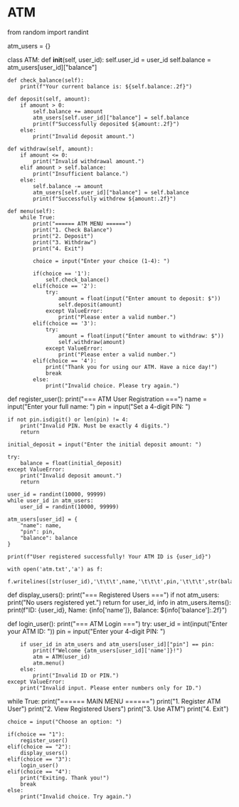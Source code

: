 # ATM


from random import randint

atm_users = {}

class ATM:
    def __init__(self, user_id):
        self.user_id = user_id
        self.balance = atm_users[user_id]["balance"]

    def check_balance(self):
        print(f"Your current balance is: ${self.balance:.2f}")

    def deposit(self, amount):
        if amount > 0:
            self.balance += amount
            atm_users[self.user_id]["balance"] = self.balance
            print(f"Successfully deposited ${amount:.2f}")
        else:
            print("Invalid deposit amount.")

    def withdraw(self, amount):
        if amount <= 0:
            print("Invalid withdrawal amount.")
        elif amount > self.balance:
            print("Insufficient balance.")
        else:
            self.balance -= amount
            atm_users[self.user_id]["balance"] = self.balance
            print(f"Successfully withdrew ${amount:.2f}")

    def menu(self):
        while True:
            print("====== ATM MENU ======")
            print("1. Check Balance")
            print("2. Deposit")
            print("3. Withdraw")
            print("4. Exit")

            choice = input("Enter your choice (1-4): ")

            if(choice == '1'):
                self.check_balance()
            elif(choice == '2'):
                try:
                    amount = float(input("Enter amount to deposit: $"))
                    self.deposit(amount)
                except ValueError:
                    print("Please enter a valid number.")
            elif(choice == '3'):
                try:
                    amount = float(input("Enter amount to withdraw: $"))
                    self.withdraw(amount)
                except ValueError:
                    print("Please enter a valid number.")
            elif(choice == '4'):
                print("Thank you for using our ATM. Have a nice day!")
                break
            else:
                print("Invalid choice. Please try again.")

def register_user():
    print("=== ATM User Registration ===")
    name = input("Enter your full name: ")
    pin = input("Set a 4-digit PIN: ")

    if not pin.isdigit() or len(pin) != 4:
        print("Invalid PIN. Must be exactly 4 digits.")
        return

    initial_deposit = input("Enter the initial deposit amount: ")

    try:
        balance = float(initial_deposit)
    except ValueError:
        print("Invalid deposit amount.")
        return

    user_id = randint(10000, 99999)
    while user_id in atm_users:
        user_id = randint(10000, 99999)

    atm_users[user_id] = {
        "name": name,
        "pin": pin,
        "balance": balance
    }

    print(f"User registered successfully! Your ATM ID is {user_id}")

    with open('atm.txt','a') as f:
        f.writelines([str(user_id),'\t\t\t',name,'\t\t\t',pin,'\t\t\t',str(balance),'\t\t\t',initial_deposit,'\n'])

def display_users():
    print("=== Registered Users ===")
    if not atm_users:
        print("No users registered yet.")
        return
    for user_id, info in atm_users.items():
        print(f"ID: {user_id}, Name: {info['name']}, Balance: ${info['balance']:.2f}")

def login_user():
    print("=== ATM Login ===")
    try:
        user_id = int(input("Enter your ATM ID: "))
        pin = input("Enter your 4-digit PIN: ")

        if user_id in atm_users and atm_users[user_id]["pin"] == pin:
            print(f"Welcome {atm_users[user_id]['name']}!")
            atm = ATM(user_id)
            atm.menu()
        else:
            print("Invalid ID or PIN.")
    except ValueError:
        print("Invalid input. Please enter numbers only for ID.")


while True:
    print("====== MAIN MENU ======")
    print("1. Register ATM User")
    print("2. View Registered Users")
    print("3. Use ATM")
    print("4. Exit")

    choice = input("Choose an option: ")

    if(choice == "1"):
        register_user()
    elif(choice == "2"):
        display_users()
    elif(choice == "3"):
        login_user()
    elif(choice == "4"):
        print("Exiting. Thank you!")
        break
    else:
        print("Invalid choice. Try again.")
